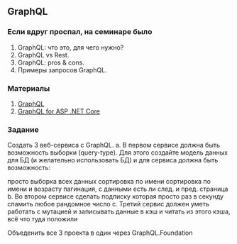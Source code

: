 ## GraphQL

### Если вдруг проспал, на семинаре было
1. GraphQL: что это, для чего нужно?
2. GraphQL vs Rest.
3. GraphQL: pros & cons.
4. Примеры запросов GraphQL.

### Материалы
1. [GraphQL](https://graphql.com/)
2. [GraphQL for ASP .NET Core](https://github.com/graphql-dotnet/graphql-dotnet)

### Задание
Создать 3 веб-сервиса с GraphQL.
a. В первом сервисе должна быть возможность выборки (query-type). Для этого создайте модель данных для БД (и желательно использовать БД) и для сервиса должна быть возможность:

просто выборка всех данных
сортировка по имени
сортировка по имени и возрасту
пагинация, с данными есть ли след. и пред. страница
b. Во втором сервисе сделать подписку которая просто раз в секунду спамить любое рандомное число
c. Третий сервис должен уметь работать с мутацией и записывать данные в кэш и читать из этого кэша, всё что туда положили

Объеденить все 3 проекта в один через GraphQL.Foundation